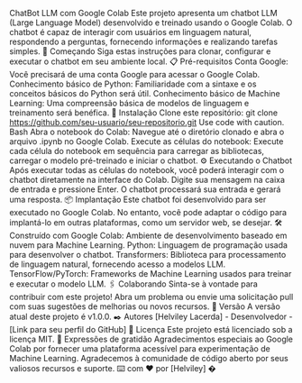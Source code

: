 ChatBot LLM com Google Colab
Este projeto apresenta um chatbot LLM (Large Language Model) desenvolvido e treinado usando o Google Colab. O chatbot é capaz de interagir com usuários em linguagem natural, respondendo a perguntas, fornecendo informações e realizando tarefas simples.
🚀 Começando
Siga estas instruções para clonar, configurar e executar o chatbot em seu ambiente local.
📋 Pré-requisitos
Conta Google: Você precisará de uma conta Google para acessar o Google Colab.
Conhecimento básico de Python: Familiaridade com a sintaxe e os conceitos básicos do Python será útil.
Conhecimento básico de Machine Learning: Uma compreensão básica de modelos de linguagem e treinamento será benéfica.
🔧 Instalação
Clone este repositório:
git clone https://github.com/seu-usuario/seu-repositorio.git
Use code with caution.
Bash
Abra o notebook do Colab: Navegue até o diretório clonado e abra o arquivo .ipynb no Google Colab.
Execute as células do notebook: Execute cada célula do notebook em sequência para carregar as bibliotecas, carregar o modelo pré-treinado e iniciar o chatbot.
⚙️ Executando o Chatbot
Após executar todas as células do notebook, você poderá interagir com o chatbot diretamente na interface do Colab. Digite sua mensagem na caixa de entrada e pressione Enter. O chatbot processará sua entrada e gerará uma resposta.
📦 Implantação
Este chatbot foi desenvolvido para ser executado no Google Colab. No entanto, você pode adaptar o código para implantá-lo em outras plataformas, como um servidor web, se desejar.
🛠️ Construído com
Google Colab: Ambiente de desenvolvimento baseado em nuvem para Machine Learning.
Python: Linguagem de programação usada para desenvolver o chatbot.
Transformers: Biblioteca para processamento de linguagem natural, fornecendo acesso a modelos LLM.
TensorFlow/PyTorch: Frameworks de Machine Learning usados para treinar e executar o modelo LLM.
🖇️ Colaborando
Sinta-se à vontade para contribuir com este projeto! Abra um problema ou envie uma solicitação pull com suas sugestões de melhorias ou novos recursos.
📌 Versão
A versão atual deste projeto é v1.0.0.
✒️ Autores
[Helviley Lacerda] - Desenvolvedor - [Link para seu perfil do GitHub]
📄 Licença
Este projeto está licenciado sob a licença MIT.
🎁 Expressões de gratidão
Agradecimentos especiais ao Google Colab por fornecer uma plataforma acessível para experimentação de Machine Learning.
Agradecemos à comunidade de código aberto por seus valiosos recursos e suporte.
⌨️ com ❤️ por [Helviley] �
